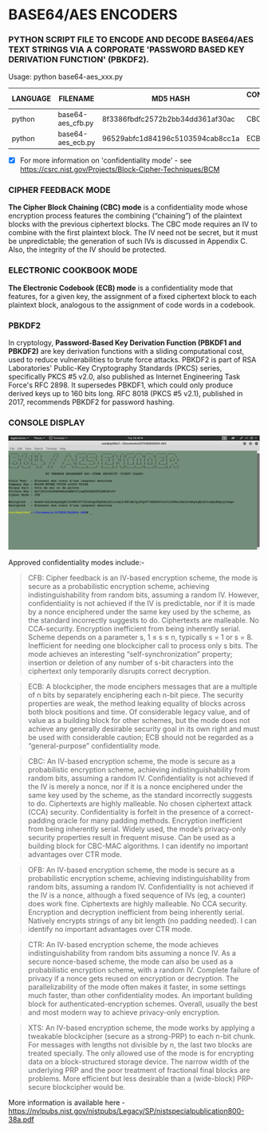 # BASE64/AES ENCODERS
### PYTHON SCRIPT FILE TO ENCODE AND DECODE BASE64/AES TEXT STRINGS VIA A CORPORATE 'PASSWORD BASED KEY DERIVATION FUNCTION' (PBKDF2).

Usage: python base64-aes_xxx.py

| LANGUAGE | FILENAME          | MD5 HASH                         | CONFIDENTIALITY MODE |
|------    |------             | -------                          | -----                |
| python   | base64-aes_cfb.py | 8f3386fbdfc2572b2bb34dd361af30ac | CBC                  |
| python   | base64-aes_ecb.py | 96529abfc1d84196c5103594cab8cc1a | ECB                  |

- [x] For more information on 'confidentiality mode' - see https://csrc.nist.gov/Projects/Block-Cipher-Techniques/BCM

### CIPHER FEEDBACK MODE
__The Cipher Block Chaining (CBC) mode__ is a confidentiality mode whose encryption process features the combining (“chaining”) of the plaintext blocks with the previous ciphertext blocks. The CBC mode requires an IV to combine with the first plaintext block.  The IV need not be secret, but it must be unpredictable; the generation of such IVs is discussed in Appendix C. Also, the integrity of the IV should be protected.

### ELECTRONIC COOKBOOK MODE
__The Electronic Codebook (ECB) mode__ is a confidentiality mode that features, for a given key, the assignment of a fixed ciphertext block to each plaintext block, analogous to the assignment of code words in a codebook.

### PBKDF2
In cryptology, __Password-Based Key Derivation Function (PBKDF1 and PBKDF2)__ are key derivation functions with a sliding computational cost, used to reduce vulnerabilities to brute force attacks. PBKDF2 is part of RSA Laboratories' Public-Key Cryptography Standards (PKCS) series, specifically PKCS #5 v2.0, also published as Internet Engineering Task Force's RFC 2898. It supersedes PBKDF1, which could only produce derived keys up to 160 bits long. RFC 8018 (PKCS #5 v2.1), published in 2017, recommends PBKDF2 for password hashing.

### CONSOLE DISPLAY
![Screenshot](picture1.png)

Approved confidentiality modes include:-

> CFB: Cipher feedback is an IV-based encryption scheme, the mode is secure as a probabilistic encryption scheme, achieving indistinguishability from random bits, assuming a random IV. 
> However, confidentiality is not achieved if the IV is predictable, nor if it is made by a nonce enciphered under the same key used by the scheme, as the standard incorrectly suggests to do.
> Ciphertexts are malleable. 
> No CCA-security. 
> Encryption inefficient from being inherently serial.
> Scheme depends on a parameter s, 1 ≤ s ≤ n, typically s = 1 or s = 8. Inefficient for needing one blockcipher call to process only s bits. 
> The mode achieves an interesting  “self-synchronization” property; insertion or deletion of any number of s-bit characters into the ciphertext only temporarily disrupts correct decryption.

> ECB: A blockcipher, the mode enciphers messages that are a multiple of n bits by separately enciphering each n-bit piece.
> The security properties are weak, the method leaking equality of blocks across both block positions and time. 
> Of considerable legacy value, and of value as a building block for other schemes, but the mode does not achieve any generally desirable security goal in its own right and must be used with considerable caution; ECB should not be regarded as a “general-purpose” confidentiality mode.

> CBC: An IV-based encryption scheme, the mode is secure as a probabilistic encryption scheme, achieving indistinguishability from random bits, assuming a random IV. 
> Confidentiality is not achieved if the IV is merely a nonce, nor if it is a nonce enciphered under the same key used by the scheme, as the standard incorrectly suggests to do. 
> Ciphertexts are highly malleable. 
> No chosen ciphertext attack (CCA) security. 
> Confidentiality is forfeit in the presence of a correct-padding oracle for many padding methods.
> Encryption inefficient from being inherently serial.
> Widely used, the mode’s privacy-only security properties result in frequent misuse.
> Can be used as a building block for CBC-MAC algorithms. I can identify no important advantages over CTR mode.

> OFB: An IV-based encryption scheme, the mode is secure as a probabilistic encryption scheme, achieving indistinguishability from random bits, assuming a random IV. 
> Confidentiality is not achieved if the IV is a nonce, although a fixed sequence of IVs (eg, a counter) does work fine. 
> Ciphertexts are highly malleable.
> No CCA security.
> Encryption and decryption inefficient from being inherently serial.
> Natively encrypts strings of any bit length (no padding needed). 
> I can identify no important advantages over CTR mode.

> CTR: An IV-based encryption scheme, the mode achieves indistinguishability from random bits assuming a nonce IV.
> As a secure nonce-based scheme, the mode can also be used as a probabilistic encryption scheme, with a random IV.
> Complete failure of privacy if a nonce gets reused on encryption or decryption.
> The parallelizability of the mode often makes it faster, in some settings much faster, than other confidentiality modes.
> An important building block for authenticated-encryption schemes.
> Overall, usually the best and most modern way to achieve privacy-only encryption.

> XTS: An IV-based encryption scheme, the mode works by applying a tweakable blockcipher (secure as a strong-PRP) to each n-bit chunk.
> For messages with lengths not divisible by n, the last two blocks are treated specially. 
> The only allowed use of the mode is for encrypting data on a block-structured storage device. 
> The narrow width of the underlying PRP and the poor treatment of fractional final blocks are problems. 
> More efficient but less desirable than a (wide-block) PRP-secure blockcipher would be.

More information is available here - https://nvlpubs.nist.gov/nistpubs/Legacy/SP/nistspecialpublication800-38a.pdf


